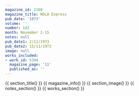 ```yaml
---
magazine_id: 1160
magazine_title: NOLA Express
pub_date: '1973'
volume: ''
number: 142
month: November 2-15
notes: null
pub_date1: 2/11/1973
pub_date2: 15/11/1973
image: null
works_included:
- work_id: 5394
  magazine_page: '11'
  published_as: ''
---
```


{{ section_title() }}
{{ magazine_info() }}
{{ section_image() }}
{{ notes_section() }}
{{ works_section() }}
